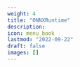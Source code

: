 ```yaml
---
weight: 4
title: "ONNXRuntime"
description:
icon: menu_book
lastmod: "2022-09-22"
draft: false
images: []
---
```

